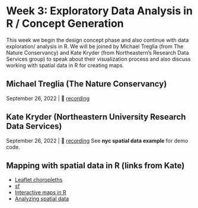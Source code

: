 # Week 3: Exploratory Data Analysis in R / Concept Generation
This week we begin the design concept phase and also continue with data exploration/ analysis in R. We will be joined by Michael Treglia (from The Nature Conservancy) and Kate Kryder (from Northeastern’s Research Data Services group) to speak about their visualization process and also discuss working with spatial data in R for creating maps.

## Michael Treglia (The Nature Conservancy)
September 26, 2022  |  🎥 [recording](https://northeastern.zoom.us/rec/play/iuYFvMWiIkpjBQ2g_qYs90zUGMtSOLwf_z4OQfI1vFC3frbTixATmeSh_MCIhTUNRT_or7ndEmo7wnRE.XKkPnrr0athDul3F?autoplay=true)

## Kate Kryder (Northeastern University Research Data Services)
September 26, 2022  |  🎥 [recording](https://northeastern.zoom.us/rec/play/YP4F0U6DSkA71c8VdrmkUZo7JKSlvdxOWmfiAhM3Lwmd1UbnvTY87pgJZ32djBYVwXovcxPMVD4t28X6.FXIfiHgGfuXghSbd?autoplay=true)
See **nyc spatial data example** for demo code.
   
## Mapping with spatial data in R (links from Kate)
- [Leaflet choropleths](https://rstudio.github.io/leaflet/choropleths.html)
- [sf](https://mattherman.info/blog/point-in-poly/)
- [Interactive maps in R](https://www.helenmakesmaps.com/post/how-to-make-your-first-interactive-map-in-r-gis)
- [Analyzing spatial data](https://gis.stackexchange.com/questions/420955/counting-points-in-polygon-by-time-attribute-condition)

